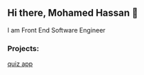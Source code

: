 ## Hi there, Mohamed Hassan 👋 
I am Front End Software Engineer
### Projects:
[quiz app](https://iscadeeye.github.io/Triva-quiz-app/)

